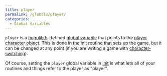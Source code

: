 ```yaml
---
title: player
permalink: /globals/player/
categories: 
  - Global Variables
---
```


`player` is a [hugolib.h](hugolib.h)-defined [global
variable](Globals) that points to the [player character
object](characters#Player_Characters). This is done in the
[init](init) routine that sets up the game, but it can be
changed at any point (if you are writing a game with
[character-switching](Changing_Player_Characters)).

Of course, setting the `player` global variable in
[init](init) is what lets all of your routines and things
refer to the player as "player".
